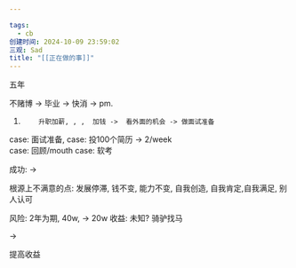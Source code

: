 ```yaml
---

tags:
  - cb
创建时间: 2024-10-09 23:59:02
三观: Sad
title: "[[正在做的事]]"
---
```


五年

 不赌博 -> 毕业 -> 快消 -> pm. 

1.         升职加薪, , ,  加钱 ->  看外面的机会 -> 做面试准备


case:  面试准备, 
case:  投100个简历 -> 2/week   
case:  回顾/mouth
case: 软考

成功: -> 

根源上不满意的点:         发展停滞, 钱不变, 能力不变,  自我创造, 自我肯定,自我满足, 别人认可


风险: 2年为期, 40w,  -> 20w 
收益: 未知?  骑驴找马

 ->  

提高收益 

